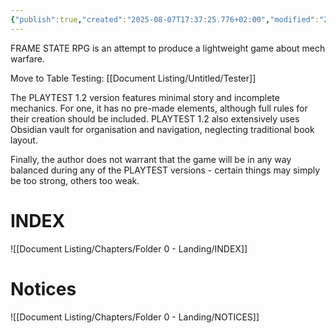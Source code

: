 ```yaml
---
{"publish":true,"created":"2025-08-07T17:37:25.776+02:00","modified":"2025-08-07T19:39:19.989+02:00","cssclasses":""}
---
```


FRAME STATE RPG is an attempt to produce a lightweight game about mech warfare.

Move to Table Testing: [[Document Listing/Untitled/Tester]]

The PLAYTEST 1.2 version features minimal story and incomplete mechanics. For one, it has no pre-made elements, although full rules for their creation should be included. PLAYTEST 1.2 also extensively uses Obsidian vault for organisation and navigation, neglecting traditional book layout.

Finally, the author does not warrant that the game will be in any way balanced during any of the PLAYTEST versions - certain things may simply be too strong, others too weak.

# INDEX
![[Document Listing/Chapters/Folder 0 - Landing/INDEX]]
# Notices
![[Document Listing/Chapters/Folder 0 - Landing/NOTICES]]